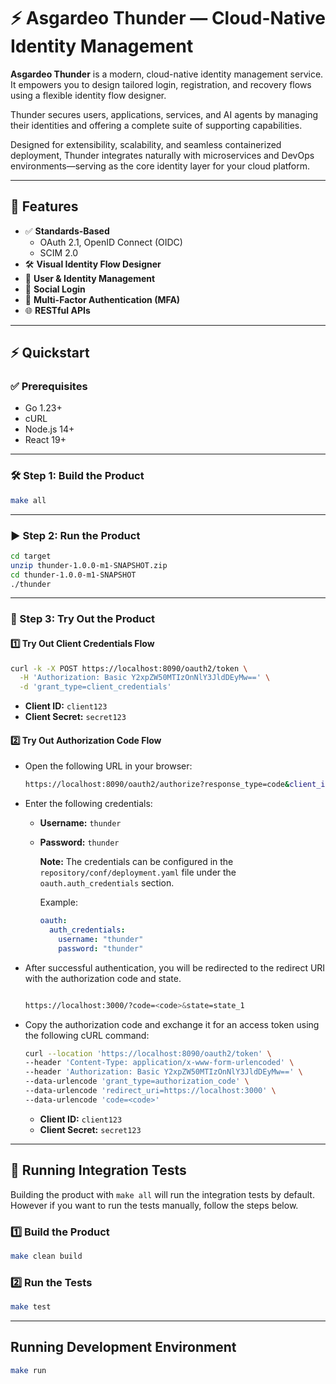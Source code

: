 # ⚡ Asgardeo Thunder — Cloud-Native Identity Management

**Asgardeo Thunder** is a modern, cloud-native identity management service. It empowers you to design tailored login, registration, and recovery flows using a flexible identity flow designer.

Thunder secures users, applications, services, and AI agents by managing their identities and offering a complete suite of supporting capabilities.

Designed for extensibility, scalability, and seamless containerized deployment, Thunder integrates naturally with microservices and DevOps environments—serving as the core identity layer for your cloud platform.

---

## 🚀 Features

- ✅ **Standards-Based**
  - OAuth 2.1, OpenID Connect (OIDC)
  - SCIM 2.0
- 🛠️ **Visual Identity Flow Designer**
- 👤 **User & Identity Management**
- 🔗 **Social Login**
- 🔐 **Multi-Factor Authentication (MFA)**
- 🌐 **RESTful APIs**

---

## ⚡ Quickstart

### ✅ Prerequisites

- Go 1.23+
- cURL
- Node.js 14+
- React 19+

---

### 🛠 Step 1: Build the Product

```bash
make all
```

---

### ▶️ Step 2: Run the Product

```bash
cd target
unzip thunder-1.0.0-m1-SNAPSHOT.zip
cd thunder-1.0.0-m1-SNAPSHOT
./thunder
```

---

### 🔑 Step 3: Try Out the Product

#### 1️⃣ Try Out Client Credentials Flow

```bash
curl -k -X POST https://localhost:8090/oauth2/token \
  -H 'Authorization: Basic Y2xpZW50MTIzOnNlY3JldDEyMw==' \
  -d 'grant_type=client_credentials'
```

- **Client ID:** `client123`
- **Client Secret:** `secret123`

#### 2️⃣ Try Out Authorization Code Flow

- Open the following URL in your browser:

  ```bash
  https://localhost:8090/oauth2/authorize?response_type=code&client_id=client123&redirect_uri=https://localhost:3000&scope=openid&state=state_1
  ```

- Enter the following credentials:

  - **Username:** `thunder`
  - **Password:** `thunder`

    **Note:** The credentials can be configured in the `repository/conf/deployment.yaml` file under the `oauth.auth_credentials` section.

      Example:
      ```yaml
      oauth:
        auth_credentials:
          username: "thunder"
          password: "thunder"
      ```

- After successful authentication, you will be redirected to the redirect URI with the authorization code and state.

  ```bash

  https://localhost:3000/?code=<code>&state=state_1
  ```

- Copy the authorization code and exchange it for an access token using the following cURL command:

  ```bash
  curl --location 'https://localhost:8090/oauth2/token' \
  --header 'Content-Type: application/x-www-form-urlencoded' \
  --header 'Authorization: Basic Y2xpZW50MTIzOnNlY3JldDEyMw==' \
  --data-urlencode 'grant_type=authorization_code' \
  --data-urlencode 'redirect_uri=https://localhost:3000' \
  --data-urlencode 'code=<code>'
  ```

  - **Client ID:** `client123`
  - **Client Secret:** `secret123`

---

## 🧪 Running Integration Tests

Building the product with `make all` will run the integration tests by default. However if you want to run the tests manually, follow the steps below.

### 1️⃣ Build the Product

```bash
make clean build
```

### 2️⃣ Run the Tests

```bash
make test
```

---

## Running Development Environment

```bash
make run
```
